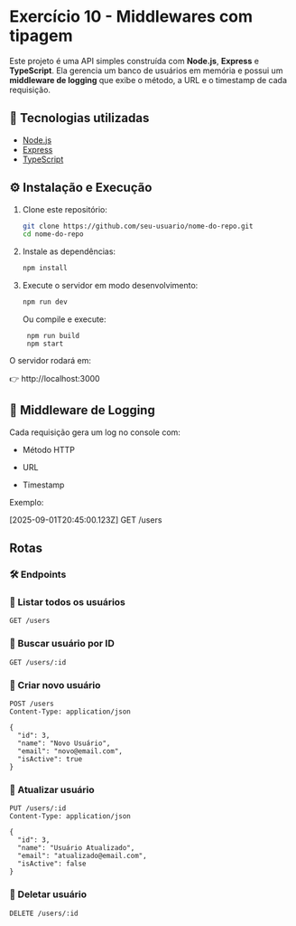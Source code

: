 # Exercício 10 - Middlewares com tipagem

Este projeto é uma API simples construída com **Node.js**, **Express** e **TypeScript**.   Ela gerencia um banco de usuários em memória e possui um **middleware de logging** que exibe o método, a URL e o timestamp de cada requisição.


## 🚀 Tecnologias utilizadas
- [Node.js](https://nodejs.org/)
- [Express](https://expressjs.com/)
- [TypeScript](https://www.typescriptlang.org/)



## ⚙️ Instalação e Execução

1. Clone este repositório:
   ```bash
   git clone https://github.com/seu-usuario/nome-do-repo.git
   cd nome-do-repo

2. Instale as dependências:
    ``` bash
    npm install
    ```
3. Execute o servidor em modo desenvolvimento:
    ``` bash
    npm run dev  
    ```

      Ou compile e execute:
   ```
    npm run build
    npm start
      ```

O servidor rodará em:

👉 http://localhost:3000

## 📜 Middleware de Logging

Cada requisição gera um log no console com:

- Método HTTP

- URL

- Timestamp

Exemplo:

[2025-09-01T20:45:00.123Z] GET /users

## Rotas 
### 🛠️ Endpoints

### 🔹 Listar todos os usuários 
``` http  
GET /users
``` 

### 🔹 Buscar usuário por ID  
``` http 
GET /users/:id
``` 

### 🔹 Criar novo usuário  
``` http 
POST /users  
Content-Type: application/json

{
  "id": 3,  
  "name": "Novo Usuário",  
  "email": "novo@email.com",  
  "isActive": true  
}
``` 

### 🔹 Atualizar usuário  
``` http 
PUT /users/:id  
Content-Type: application/json

{
  "id": 3,  
  "name": "Usuário Atualizado",  
  "email": "atualizado@email.com",  
  "isActive": false  
}
```

### 🔹 Deletar usuário  
``` http 
DELETE /users/:id
